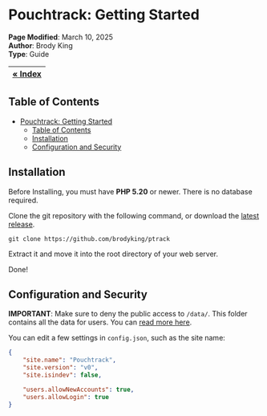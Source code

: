 # Pouchtrack: Getting Started

**Page Modified**: March 10, 2025
\
**Author**: Brody King
\
**Type**: Guide

|**[« Index](/docs/index.md)** |
| --------------------------- | 

## Table of Contents

- [Pouchtrack: Getting Started](#pouchtrack-getting-started)
  - [Table of Contents](#table-of-contents)
  - [Installation](#installation)
  - [Configuration and Security](#configuration-and-security)

## Installation

Before Installing, you must have **PHP 5.20** or newer. There is no database required.

Clone the git repository with the following command, or download the [latest release](https://github.com/brodyking/ptrack/releases).

```
git clone https://github.com/brodyking/ptrack
```

Extract it and move it into the root directory of your web server. 

Done!

## Configuration and Security

**IMPORTANT**: Make sure to deny the public access to `/data/`. This folder contains all the data for users. You can [read more here](/docs/references/database.md).

You can edit a few settings in `config.json`, such as the site name:

```json
{
    "site.name": "Pouchtrack", 
    "site.version": "v0",
    "site.isindev": false,

    "users.allowNewAccounts": true,
    "users.allowLogin": true
}
```
